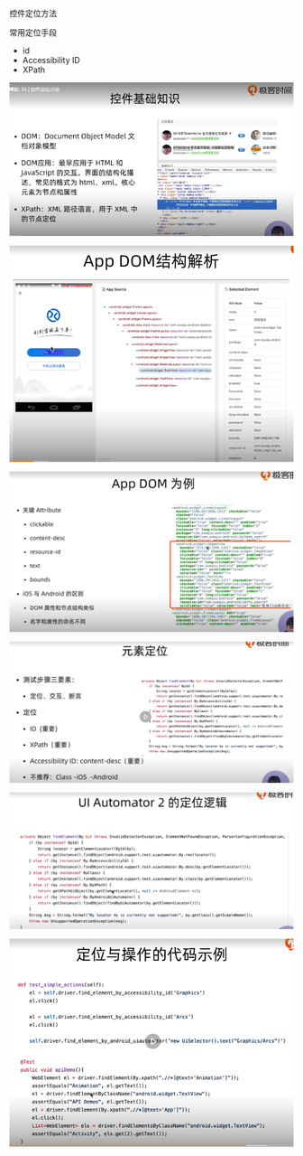 控件定位方法

常用定位手段

- id
- Accessibility ID 
- XPath

<img src="..\appium_img\1580559650398.png" alt="1580559650398" style="zoom: 80%;" />

![1580559844753](..\appium_img\1580559844753.png)

![1580559956830](..\appium_img\1580559956830.png)

![1580560132054](..\appium_img\1580560132054.png)

![1580560293654](..\appium_img\1580560293654.png)

<img src="..\appium_img\1580560716186.png" alt="1580560716186" style="zoom:67%;" />

